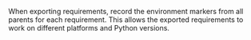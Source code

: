 When exporting requirements, record the environment markers from all parents for each requirement. This allows the exported requirements to work on different platforms and Python versions.
